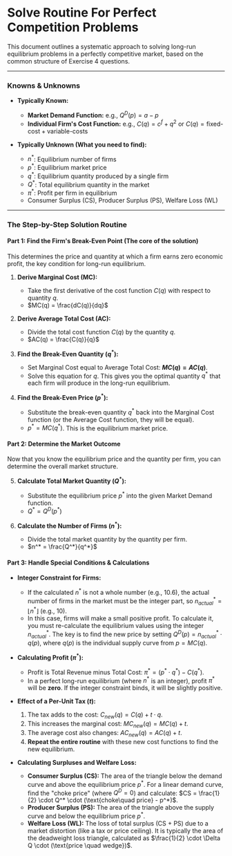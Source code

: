 # Solve Routine For Perfect Competition Problems

This document outlines a systematic approach to solving long-run equilibrium problems in a perfectly competitive market, based on the common structure of Exercise 4 questions.

---

### **Knowns & Unknowns**

*   **Typically Known:**
    *   **Market Demand Function:** e.g., $Q^D(p) = a - p$
    *   **Individual Firm's Cost Function:** e.g., $C(q) = c^f + q^2$ or $C(q) = \text{fixed-cost} + \text{variable-costs}$

*   **Typically Unknown (What you need to find):**
    *   $n^*$: Equilibrium number of firms
    *   $p^*$: Equilibrium market price
    *   $q^*$: Equilibrium quantity produced by a single firm
    *   $Q^*$: Total equilibrium quantity in the market
    *   $\pi^*$: Profit per firm in equilibrium
    *   Consumer Surplus (CS), Producer Surplus (PS), Welfare Loss (WL)

---

### **The Step-by-Step Solution Routine**

#### **Part 1: Find the Firm's Break-Even Point (The core of the solution)**

This determines the price and quantity at which a firm earns zero economic profit, the key condition for long-run equilibrium.

1.  **Derive Marginal Cost (MC):**
    *   Take the first derivative of the cost function $C(q)$ with respect to quantity $q$.
    *   $MC(q) = \frac{dC(q)}{dq}$

2.  **Derive Average Total Cost (AC):**
    *   Divide the total cost function $C(q)$ by the quantity $q$.
    *   $AC(q) = \frac{C(q)}{q}$

3.  **Find the Break-Even Quantity ($q^*$):**
    *   Set Marginal Cost equal to Average Total Cost: **$MC(q) = AC(q)$**.
    *   Solve this equation for $q$. This gives you the optimal quantity $q^*$ that each firm will produce in the long-run equilibrium.

4.  **Find the Break-Even Price ($p^*$):**
    *   Substitute the break-even quantity $q^*$ back into the Marginal Cost function (or the Average Cost function, they will be equal).
    *   $p^* = MC(q^*)$. This is the equilibrium market price.

#### **Part 2: Determine the Market Outcome**

Now that you know the equilibrium price and the quantity per firm, you can determine the overall market structure.

5.  **Calculate Total Market Quantity ($Q^*$):**
    *   Substitute the equilibrium price $p^*$ into the given Market Demand function.
    *   $Q^* = Q^D(p^*)$

6.  **Calculate the Number of Firms ($n^*$):**
    *   Divide the total market quantity by the quantity per firm.
    *   $n^* = \frac{Q^*}{q^*}$

#### **Part 3: Handle Special Conditions & Calculations**

*   **Integer Constraint for Firms:**
    *   If the calculated $n^*$ is not a whole number (e.g., 10.6), the actual number of firms in the market must be the integer part, so $n_{actual}^* = \lfloor n^* \rfloor$ (e.g., 10).
    *   In this case, firms will make a small positive profit. To calculate it, you must re-calculate the equilibrium values using the integer $n_{actual}^*$. The key is to find the new price by setting $Q^D(p) = n_{actual}^* \cdot q(p)$, where $q(p)$ is the individual supply curve from $p=MC(q)$.

*   **Calculating Profit ($\pi^*$):**
    *   Profit is Total Revenue minus Total Cost: $\pi^* = (p^* \cdot q^*) - C(q^*)$.
    *   In a perfect long-run equilibrium (where $n^*$ is an integer), profit $\pi^*$ will be **zero**. If the integer constraint binds, it will be slightly positive.

*   **Effect of a Per-Unit Tax ($t$):**
    1.  The tax adds to the cost: $C_{new}(q) = C(q) + t \cdot q$.
    2.  This increases the marginal cost: $MC_{new}(q) = MC(q) + t$.
    3.  The average cost also changes: $AC_{new}(q) = AC(q) + t$.
    4.  **Repeat the entire routine** with these new cost functions to find the new equilibrium.

*   **Calculating Surpluses and Welfare Loss:**
    *   **Consumer Surplus (CS):** The area of the triangle below the demand curve and above the equilibrium price $p^*$. For a linear demand curve, find the "choke price" (where $Q^D=0$) and calculate: $CS = \frac{1}{2} \cdot Q^* \cdot (\text{choke\quad price} - p^*)$.
    *   **Producer Surplus (PS):** The area of the triangle above the supply curve and below the equilibrium price $p^*$.
    *   **Welfare Loss (WL):** The loss of total surplus (CS + PS) due to a market distortion (like a tax or price ceiling). It is typically the area of the deadweight loss triangle, calculated as $\frac{1}{2} \cdot \Delta Q \cdot (\text{price \quad wedge})$.
